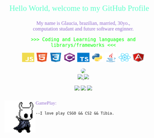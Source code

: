 <div align="center">
  <p style="font-family: fantasy; font-size:25px; color: #61ffca;"> Hello World, welcome to my GitHub Profile 🖖</p>

  <p style="font-family: serif; font-size:16px; color: #956fd0"> My name is Glaucia, brazilian, married, 30yo., <br>computation studant and future software enginner.</p>

  <p style="font-family: monospace; font-size:15px; color: #00ff00"> >>> Coding and Learning languages and librarys/frameworks <<< </p>
</div>

<div align="center"> 
  <img alt="Gaah-Js" height="30" width="40" src="https://raw.githubusercontent.com/devicons/devicon/master/icons/javascript/javascript-plain.svg">
  <img alt="Gaah-HTML" height="30" width="40" src="https://raw.githubusercontent.com/devicons/devicon/master/icons/html5/html5-original.svg">
  <img alt="Gaah-CSS" height="30" width="40" src="https://raw.githubusercontent.com/devicons/devicon/master/icons/css3/css3-original.svg">
  <img alt="Gaah-Csharp" height="30" width="40" src="https://raw.githubusercontent.com/devicons/devicon/master/icons/csharp/csharp-original.svg"> 
  <img alt="Gaah-Ts" height="30" width="40" src="https://raw.githubusercontent.com/devicons/devicon/master/icons/typescript/typescript-plain.svg">
  <img alt="Gaah-Python" height="30" width="40" src="https://raw.githubusercontent.com/devicons/devicon/master/icons/python/python-original.svg"> 
  <img alt="Gaah-Java" height="30" width="40" src="https://raw.githubusercontent.com/devicons/devicon/master/icons/java/java-original.svg">
  <img alt="Gaah-React" height="30" width="40" src="https://raw.githubusercontent.com/devicons/devicon/master/icons/react/react-original.svg"> 
  <img alt="Gaah-Angular" height="30" width="40" src="https://raw.githubusercontent.com/devicons/devicon/55609aa5bd817ff167afce0d965585c92040787a/icons/angularjs/angularjs-original.svg">  
</div>
<br>

<div align="center">
  <img width="70%" height="" style="border-radius:20px;" src="https://cdnb.artstation.com/p/assets/images/images/031/653/819/original/pixel-jeff-witch.gif?1604239834">
</div>

<div align="center">
  <a href="https://github.com/gaahta">
  <img height="160em" src="https://github-readme-stats.vercel.app/api?username=gaahta&theme=aura&rank_icon=github&show_icons=true&include_all_commits=true&count_private=true"/>
  <img height="160em" src="https://github-readme-stats.vercel.app/api/top-langs/?username=gaahta&layout=compact&langs_count=6&theme=aura"/> 
</div> <br>

<div align="center">
  <a href = "mailto:glaucia.fernandez@gmail.com"><img src="https://img.shields.io/badge/-Gmail-%23333?style=for-the-badge&logo=gmail&logoColor=white" target="_blank"></a>
  <a href="https://www.linkedin.com/in/gaahta" target="_blank"><img src="https://img.shields.io/badge/-LinkedIn-%230077B5?style=for-the-badge&logo=linkedin&logoColor=white" target="_blank"></a> 
  <a href="https://instagram.com/gaahta" target="_blank"><img src="https://img.shields.io/badge/-Instagram-%23E4405F?style=for-the-badge&logo=instagram&logoColor=white" target="_blank"></a>  
</div>

##

<img align="left" src="https://raw.githubusercontent.com/TanZng/TanZng/master/assets/hollor_knight3.gif" width="100"/>

<p style="font-family: fantasy; font-size:15px; color: #956fd0;"> GamePlay:</p>

    --I love play CSGO && CS2 && Tibia.

    


  
 
